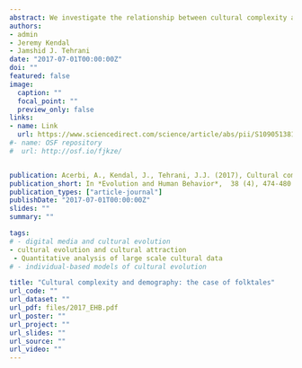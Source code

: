 ```yaml
---
abstract: We investigate the relationship between cultural complexity and population size in a non-technological cultural domain for which we have suitable quantitative records&#58; folktales. We define three levels of complexity for folk narratives&#58; the number of tale types, the number of narrative motifs, and, finally, the number of traits in variants of the same type, for two well-known tales for which we have data from previous studies. We found a positive relationship between number of tale types and population size, a negative relationship for the number of narrative motifs, and no relationship for the number of traits. The absence of a consistent relationship between population size and complexity in folktales provides a novel perspective on the current debates in cultural evolution. We propose that the link between cultural complexity and demography could be domain dependent&#58; in some domains (e.g. technology) this link is important, whereas in others, such as folktales, complex traditions can be easily maintained in small populations as well as large ones, as they may appeal to universal cognitive biases.
authors:
- admin
- Jeremy Kendal
- Jamshid J. Tehrani
date: "2017-07-01T00:00:00Z"
doi: ""
featured: false
image:
  caption: ""
  focal_point: ""
  preview_only: false
links:
- name: Link
  url: https://www.sciencedirect.com/science/article/abs/pii/S1090513816302744
#- name: OSF repository
#  url: http://osf.io/fjkze/


publication: Acerbi, A., Kendal, J., Tehrani, J.J. (2017), Cultural complexity and demography&#58; the case of folktales, *Evolution and Human Behavior*,  38 (4), 474-480
publication_short: In *Evolution and Human Behavior*,  38 (4), 474-480
publication_types: ["article-journal"]
publishDate: "2017-07-01T00:00:00Z"
slides: ""
summary: ""

tags:
# - digital media and cultural evolution
- cultural evolution and cultural attraction 
 - Quantitative analysis of large scale cultural data
# - individual-based models of cultural evolution

title: "Cultural complexity and demography: the case of folktales"
url_code: ""
url_dataset: ""
url_pdf: files/2017_EHB.pdf
url_poster: ""
url_project: ""
url_slides: ""
url_source: ""
url_video: ""
---
```

<script id="altmetric-embed-js" type="text/javascript"
src='https://d1bxh8uas1mnw7.cloudfront.net/assets/embed.js'></script>

<div data-badge-details="right" data-badge-type="donut" data-doi="10.1016/j.evolhumbehav.2017.03.005" data-hide-no-mentions="true" class="altmetric-embed"></div>

